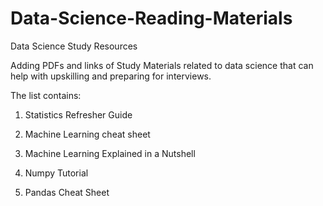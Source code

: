 # Data-Science-Reading-Materials
Data Science Study Resources

Adding PDFs and links of Study Materials related to data science that can help with upskilling and preparing for interviews.

The list contains:

1. Statistics Refresher Guide

2. Machine Learning cheat sheet

3. Machine Learning Explained in a Nutshell

4. Numpy Tutorial

5. Pandas Cheat Sheet
